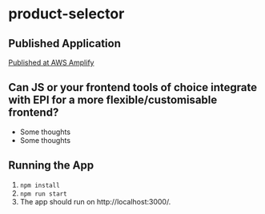 # product-selector

## Published Application

[Published at AWS Amplify](https://dev.d3499p6a2fjkp0.amplifyapp.com)


## Can JS or your frontend tools of choice integrate with EPI for a more flexible/customisable frontend? 

- Some thoughts
- Some thoughts


## Running the App

1. `npm install`
2. `npm run start`
3. The app should run on http://localhost:3000/. 

